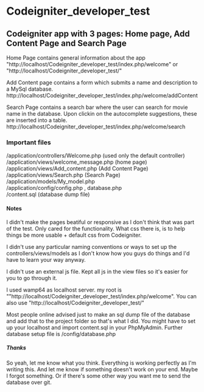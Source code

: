 # Codeigniter_developer_test
 

## Codeigniter app with 3 pages: Home page, Add Content Page and Search Page

Home Page contains general information about the app 
"http://localhost/Codeigniter_developer_test/index.php/welcome" or "http://localhost/Codeigniter_developer_test/"

Add Content page contains a form which submits a name and description to a MySql database.
http://localhost/Codeigniter_developer_test/index.php/welcome/addContent

Search Page contains a search bar where the user can search for movie name in the database.
Upon clickin on the autocomplete suggestions, these are inserted into a table.
http://localhost/Codeigniter_developer_test/index.php/welcome/search

### Important files
/application/controllers/Welcome.php    (used only the default controller)<br/>
/application/views/welcome_message.php (home page)<br/>
/application/views/Add_content.php (Add Content Page)<br/>
/application/views/Search.php (Search Page)<br/>
/application/models/My_model.php<br/>
/application/config/config.php , database.php<br/>
/content.sql (database dump file)

#### Notes

I didn't make the pages beatiful or responsive as I don't think that was part of the test.
Only cared for the functionality. What css there is, is to help things be more usable + default css from Codeigniter.

I didn't use any particular naming conventions or ways to set up the controllers/views/models
as I don't know how you guys do things and I'd have to learn your way anyway.

I didn't use an external js file. Kept all js in the view files so it's easier for you to go through it.

I used wamp64 as localhost server. my root is ""http://localhost/Codeigniter_developer_test/index.php/welcome". 
You can also use "http://localhost/Codeigniter_developer_test/"

Most people online advised just to make an sql dump file of the database and add that to the project folder so that's what I did. You might have to set up your localhost and import content.sql in your PhpMyAdmin.
Further database setup file is /config/database.php

##### Thanks
So yeah, let me know what you think. Everything is working perfectly as I'm writing this.
And let me know if something doesn't work on your end. Maybe I forgot something.
Or if there's some other way you want me to send the database over git.